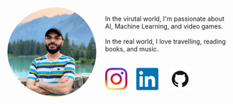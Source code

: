 
<div>
  <img src="/image3.jpg" width="200" style="border-radius: 50%; float:left; padding-right: 20px;"/> 
  <br>
  In the virutal world, I'm passionate about AI, Machine Learning, and video games.
  <br>
  <br>
  In the real world, I love travelling, reading books, and music.
  <br>
  <br>
  <br>
</div>
<a href="https://www.instagram.com/hamidrt96/"><img src="/Resources/instagram.png" width="50" style="float:left; padding-right: 20px;"></a>
<a href="https://www.linkedin.com/in/hamid-tale/"><img src="/Resources/Linkedin.png" width="50" style=" padding-right: 20px;"></a>
<a href="https://github.com/Raika96"><img src="/Resources/Github.png" width="50" style=" padding-right: 20px;"></a>
<br>
<br>




